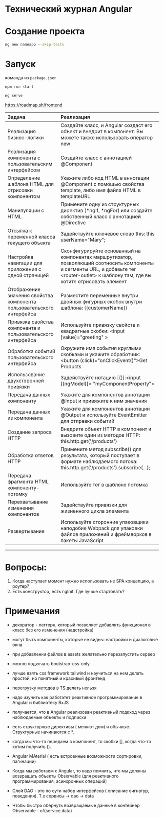 # Технический журнал Angular

# Создание проекта

```cmd
ng new nameapp --skip-tests
```

# Запуск

команда из ```package.json```
```cmd
npm run start
```

```cmd
ng serve
```



https://roadmap.sh/frontend

|Задача|Реализация|
|:---|:---|
|Реализация бизнес-логики|Создайте класс, и Angular создаст его объект и внедрит в компонент. Вы можете также использовать оператор new|
|Реализация компонента с пользовательским интерфейсом|Создайте класс с аннотацией @Component|
|Определение шаблона HTML для отрисовки компонентом|Укажите либо код HTML в аннотации @Component с помощью свойства template, либо имя файла HTML в templateURL|
|Манипуляции с HTML|Примените одну из структурных директив (*ngIf, *ngFor) или создайте собственный класс с аннотацией @Directive|
|Отсылка к переменной класса текущего объекта|Задействуйте ключевое слово this: this userName="Mary";|
|Настройка навигации для приложения с одной страницей|Сконфигурируйте основанный на компонентах  маршрутизатор, позволяющий соотносить компоненты  и сегменты URL, и добавьте тег \<router-outlet> к шаблону там, где вы хотите отрисовать элемент|
|Отображение значения свойства компонента пользовательского интерфейса|Разместите переменные внутри двойных фигурных скобок внутри шаблона: {{customerName}}|
|Привязка свойства компонента и пользовательского интерфейса|Используйте привязку свойств и квадратные скобки: <input [value]="greeting" >|
|Обработка событий пользовательского интерфейса|Окружите имя события круглыми скобками и укажите  обработчик: <button (click)="onClickEvent()">Get Products</button>|
|Использование двухсторонней привязки|Задействуйте нотацию [()]:<input [(ngModel)]= "myComponentProperty">|
|Передача данных компоненту|Укажите для компонентов аннотации @Input и привяжите к ним значения|
|Передача данных из компонента|Укажите для компонентов аннотации @Output  и используйте EventEmitter для отправки событий|
|Создание запроса HTTP|Внедрите объект HTTP в компонент и вызовите один из методов HTTP: this.http.get('/products')|
|Обработка ответов HTTP|Примените метод subscribe() для результата, который поступает в формате наблюдаемого потока: this.http.get('/products').subscribe(...);|
|Передача фрагмента HTML компоненту-потомку|Используйте тег <ng-content> в шаблоне потомка|
|Перехватывание изменения компонентов|Задействуйте привязки для жизненного цикла элемента|
|Развертывание|Используйте сторонние упаковщики наподобие Webpack для упаковки файлов приложений и фреймворков в пакеты JavaScript|



---


# Вопросы:

1. Когда наступает момент нужно использовать не SPA концепцию, а роутер?
2. Есть конструктор, есть ngInit. Где лучше стартовать?

# Примечания

- декоратор - паттерн, который позволяет добавлять функционал в класс без его изменения (надстройка)

- могут быть компоненты, которые не видны: настройки и диалоговые окна

- при добавлении файлов в assets желательно перезапустить сервер

- можно подклчать bootstrap-css-only

- лучше взять css framework tailwind и научиться на нем делать простой, но понятный и красивый фронтенд

- перегрузку методов в TS делать нельзя

- надо изучить как работатет реактивное программирование в Angular и библиотеку RxJS

- получается, что в Angular реализован реактивный подкход через наблюдаемые объекты и подписки

- есть структурные директивы ( меняют дом) и обычные. Структурные начинаются с *.

- когда мы что-то передаем в компонент, то скобки [], когда что-то хотим получить ().

- Angular MAterial ( есть встроенные возможности сортировки, пагинации)

- Когда мы работаем с Angular, то надо помнить, что мы должны возвращать объекты Observable (для реактивного программирования, асинхронных операций)

- Слой DAO - это по сути набор интерфейсов ( описание сигнатур, поведения). Т.е сервисы -> dao -> data

- Чтобы быстро обернуть возвращаемые данные в контейнер Observable - of(service.data)

